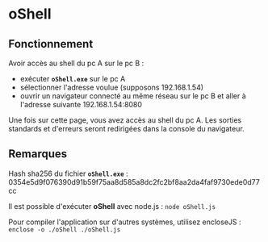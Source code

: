 # oShell

## Fonctionnement

Avoir accès au shell du pc A sur le pc B :  
- exécuter  __``oShell.exe``__ sur le pc A 
- sélectionner l'adresse voulue (supposons 192.168.1.54) 
- ouvrir un navigateur connecté au même réseau sur le pc B et aller à l'adresse suivante 192.168.1.54:8080 

Une fois sur cette page, vous avez accès au shell du pc A. Les sorties standards et d'erreurs seront redirigées dans la console du navigateur.

## Remarques

Hash sha256 du fichier  __``oShell.exe``__ : 0354e5d9f076390d91b59f75aa8d585a8dc2fc2bf8aa2da4faf9730ede0d77cc

Il est possible d'exécuter **oShell** avec node.js : ``node oShell.js``

Pour compiler l'application sur d'autres systèmes, utilisez encloseJS : ``enclose -o ./oShell ./oShell.js``
